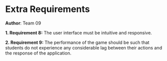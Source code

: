 # Extra Requirements

**Author**: Team 09

**1. Requirement 8:** The user interface must be intuitive and responsive.

**2. Requirement 9:** The performance of the game should be such that students do not experience any considerable lag between their actions and the response of the application.
